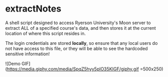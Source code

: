# extractNotes
A shell script designed to access Ryerson University's Moon server to extract ALL of a specified course's data, and then stores it at the current location of where this script resides in.

The login credentials are stored **locally**, so ensure that any local users do not have access to this file, or they will be able to see the hardcoded sensitive information!

![Demo GIF](https://media.giphy.com/media/SpqZ5hyy5plO35KIGF/giphy.gif =500x250)
